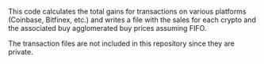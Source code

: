 This code calculates the total gains for transactions on various platforms (Coinbase, Bitfinex, etc.) and writes a file with the sales for each crypto and the associated buy agglomerated buy prices assuming FIFO.

The transaction files are not included in this repository since they are private.  
